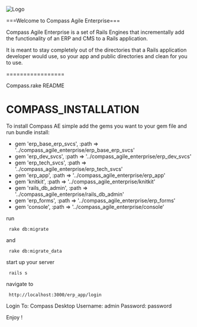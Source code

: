 ![Logo](http://github.com/portablemind/compass_agile_enterprise/raw/master/engines/erp_app/public/images/art/compass-logo-1-medium.png)

===Welcome to Compass Agile Enterprise===

Compass Agile Enterprise is a set of Rails Engines that incrementally add the functionality of an ERP and CMS to a Rails application.

It is meant to stay completely out of the directories that a Rails application developer would use, so your app and public directories and clean for you to use.

=================

Compass.rake README

 
COMPASS_INSTALLATION
====================
 
 To install Compass AE simple add the gems you want to your gem file and run bundle install:
 
 * gem 'erp_base_erp_svcs', :path => '../compass_agile_enterprise/erp_base_erp_svcs'
 * gem 'erp_dev_svcs', :path => '../compass_agile_enterprise/erp_dev_svcs'
 * gem 'erp_tech_svcs', :path => '../compass_agile_enterprise/erp_tech_svcs'
 * gem 'erp_app', :path => '../compass_agile_enterprise/erp_app'
 * gem 'knitkit', :path => '../compass_agile_enterprise/knitkit'
 * gem 'rails_db_admin', :path => '../compass_agile_enterprise/rails_db_admin'
 * gem 'erp_forms', :path => '../compass_agile_enterprise/erp_forms'
 * gem 'console', :path => '../compass_agile_enterprise/console'
 
 run 
 
     rake db:migrate
 
 and
 
     rake db:migrate_data
 
 start up your server 
 
     rails s
 
 navigate to 
 
     http://localhost:3000/erp_app/login
 
 Login To: Compass Desktop
 Username: admin
 Password: password
 
 Enjoy !
 
